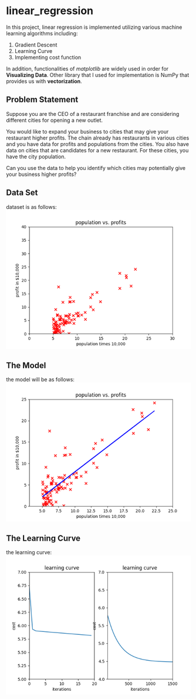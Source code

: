 # linear_regression

In this project, linear regression is implemented utilizing various machine learning algorithms including:
1. Gradient Descent
2. Learning Curve
3. Implementing cost function
 
In addition, functionalities of *matplotlib* are widely used in order for **Visualizing Data**. Other library that I used for implementation is NumPy that provides us with **vectorization**.

## Problem Statement
Suppose you are the CEO of a restaurant franchise and are considering different cities for opening a new outlet.

You would like to expand your business to cities that may give your restaurant higher profits.
The chain already has restaurants in various cities and you have data for profits and populations from the cities.
You also have data on cities that are candidates for a new restaurant.
For these cities, you have the city population.

Can you use the data to help you identify which cities may potentially give your business higher profits?
## Data Set
dataset is as follows:  
![Alt text](https://github.com/Sina-Akhavi/linear_regression/blob/master/images/Figure_3.png)
## The Model
the model will be as follows:  
![Alt text](https://github.com/Sina-Akhavi/linear_regression/blob/master/images/Figure_2.png)

## The Learning Curve
the learning curve:  
![Alt text](https://github.com/Sina-Akhavi/linear_regression/blob/master/images/Figure_1.png)









